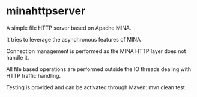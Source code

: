minahttpserver
==============

A simple file HTTP server based on Apache MINA.

It tries to leverage the asynchronous features of MINA

Connection management is performed as the MINA HTTP layer does not handle it.

All file based operations are performed outside the IO threads dealing with HTTP
traffic handling.

Testing is provided and can be activated through Maven: mvn clean test
